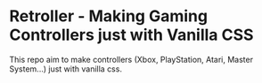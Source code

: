 # Retroller - Making Gaming Controllers just with Vanilla CSS
This repo aim to make controllers (Xbox, PlayStation, Atari, Master System...) just with vanilla css.
